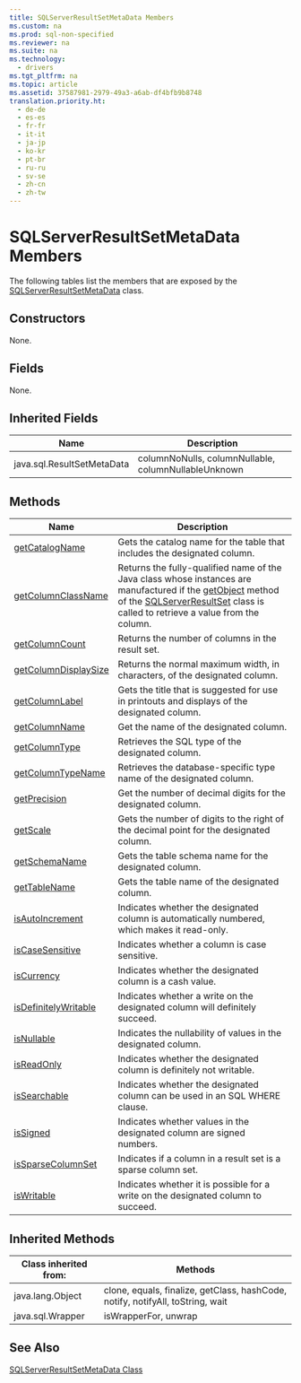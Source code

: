 ```yaml
---
title: SQLServerResultSetMetaData Members
ms.custom: na
ms.prod: sql-non-specified
ms.reviewer: na
ms.suite: na
ms.technology: 
  - drivers
ms.tgt_pltfrm: na
ms.topic: article
ms.assetid: 37587981-2979-49a3-a6ab-df4bfb9b8748
translation.priority.ht: 
  - de-de
  - es-es
  - fr-fr
  - it-it
  - ja-jp
  - ko-kr
  - pt-br
  - ru-ru
  - sv-se
  - zh-cn
  - zh-tw
---
```

# SQLServerResultSetMetaData Members
  The following tables list the members that are exposed by the [SQLServerResultSetMetaData](../content/SQLServerResultSetMetaData-Class.md) class.  
  
## Constructors  
 None.  
  
## Fields  
 None.  
  
## Inherited Fields  
  
|Name|Description|  
|----------|-----------------|  
|java.sql.ResultSetMetaData|columnNoNulls, columnNullable, columnNullableUnknown|  
  
## Methods  
  
|Name|Description|  
|----------|-----------------|  
|[getCatalogName](../content/getCatalogName-Method--SQLServerResultSetMetaData-.md)|Gets the catalog name for the table that includes the designated column.|  
|[getColumnClassName](../content/getColumnClassName-Method--SQLServerResultSetMetaData-.md)|Returns the fully\-qualified name of the Java class whose instances are manufactured if the [getObject](../content/getObject-Method--SQLServerResultSet-.md) method of the [SQLServerResultSet](../content/SQLServerResultSet-Class.md) class is called to retrieve a value from the column.|  
|[getColumnCount](../content/getColumnCount-Method--SQLServerResultSetMetaData-.md)|Returns the number of columns in the result set.|  
|[getColumnDisplaySize](../content/getColumnDisplaySize-Method--SQLServerResultSetMetaData-.md)|Returns the normal maximum width, in characters, of the designated column.|  
|[getColumnLabel](../content/getColumnLabel-Method--SQLServerResultSetMetaData-.md)|Gets the title that is suggested for use in printouts and displays of the designated column.|  
|[getColumnName](../content/getColumnName-Method--SQLServerResultSetMetaData-.md)|Get the name of the designated column.|  
|[getColumnType](../content/getColumnType-Method--SQLServerResultSetMetaData-.md)|Retrieves the SQL type of the designated column.|  
|[getColumnTypeName](../content/getColumnTypeName-Method--SQLServerResultSetMetaData-.md)|Retrieves the database\-specific type name of the designated column.|  
|[getPrecision](../content/getPrecision-Method--SQLServerResultSetMetaData-.md)|Get the number of decimal digits for the designated column.|  
|[getScale](../content/getScale-Method--SQLServerResultSetMetaData-.md)|Gets the number of digits to the right of the decimal point for the designated column.|  
|[getSchemaName](../content/getSchemaName-Method--SQLServerResultSetMetaData-.md)|Gets the table schema name for the designated column.|  
|[getTableName](../content/getTableName-Method--SQLServerResultSetMetaData-.md)|Gets the table name of the designated column.|  
|[isAutoIncrement](../content/isAutoIncrement-Method--SQLServerResultSetMetaData-.md)|Indicates whether the designated column is automatically numbered, which makes it read\-only.|  
|[isCaseSensitive](../content/isCaseSensitive-Method--SQLServerResultSetMetaData-.md)|Indicates whether a column is case sensitive.|  
|[isCurrency](../content/isCurrency-Method--SQLServerResultSetMetaData-.md)|Indicates whether the designated column is a cash value.|  
|[isDefinitelyWritable](../content/isDefinitelyWritable-Method--SQLServerResultSetMetaData-.md)|Indicates whether a write on the designated column will definitely succeed.|  
|[isNullable](../content/isNullable-Method--SQLServerResultSetMetaData-.md)|Indicates the nullability of values in the designated column.|  
|[isReadOnly](../content/isReadOnly-Method--SQLServerResultSetMetaData-.md)|Indicates whether the designated column is definitely not writable.|  
|[isSearchable](../content/isSearchable-Method--SQLServerResultSetMetaData-.md)|Indicates whether the designated column can be used in an SQL WHERE clause.|  
|[isSigned](../content/isSigned-Method--SQLServerResultSetMetaData-.md)|Indicates whether values in the designated column are signed numbers.|  
|[isSparseColumnSet](../content/isSparseColumnSet-Method--SQLServerResultSetMetaData-.md)|Indicates if a column in a result set is a sparse column set.|  
|[isWritable](../content/isWritable-Method--SQLServerResultSetMetaData-.md)|Indicates whether it is possible for a write on the designated column to succeed.|  
  
## Inherited Methods  
  
|Class inherited from:|Methods|  
|---------------------------|-------------|  
|java.lang.Object|clone, equals, finalize, getClass, hashCode, notify, notifyAll, toString, wait|  
|java.sql.Wrapper|isWrapperFor, unwrap|  
  
## See Also  
 [SQLServerResultSetMetaData Class](../content/SQLServerResultSetMetaData-Class.md)  
  
  